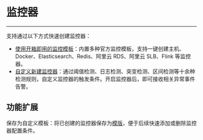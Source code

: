 # 监控器
---

支持通过以下方式快速创建监控器：

- [使用开箱即用的监控模板](../monitor/template.md)：内置多种官方监控模板，支持一键创建主机、Docker、Elasticsearch、Redis、阿里云 RDS、阿里云 SLB、Flink 等监控器。  
- [自定义新建监控器](./monitor-rule.md)：通过阈值检测、日志检测、突变检测、区间检测等十余种检测规则，自定义监控器的触发条件。开启监控器后，即可接收相关异常事件告警。


## 功能扩展

保存为自定义模板：将已创建的监控器保存为[模版](../monitor/custom-template.md)，便于后续快速添加或删除监控器配置条件。





